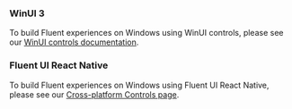 ### WinUI 3

To build Fluent experiences on Windows using WinUI controls, please see our [WinUI controls documentation](https://docs.microsoft.com/en-us/windows/uwp/design/controls-and-patterns/).

### Fluent UI React Native

To build Fluent experiences on Windows using Fluent UI React Native, please see our [Cross-platform Controls page](#/controls/cross).

